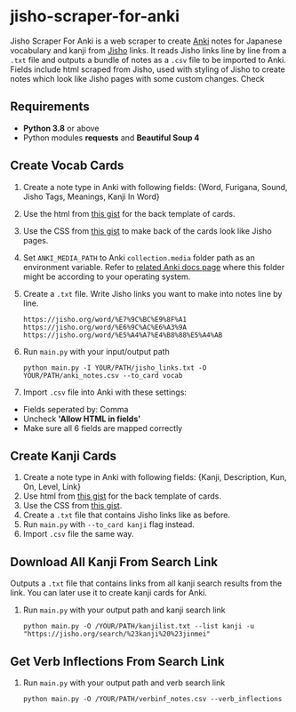 # jisho-scraper-for-anki

Jisho Scraper For Anki is a web scraper to create [Anki](https://apps.ankiweb.net/) notes for Japanese vocabulary 
and kanji from [Jisho](http://jisho.org) links. It reads Jisho links line by line from a ```.txt``` file and outputs
a bundle of notes as a ```.csv``` file to be imported to Anki. Fields include html scraped from Jisho, used with 
styling of Jisho to create notes which look like Jisho pages with some custom changes. Check 

## Requirements

 - **Python 3.8** or above
 - Python modules **requests** and **Beautiful Soup 4**

## Create Vocab Cards

 1. Create a note type in Anki with following fields: {Word, Furigana, Sound, Jisho Tags, Meanings, 
    Kanji In Word}
    
 2. Use the html from [this gist](https://gist.github.com/eratc/9c86aaec62af0126507bd0807f40dcab) for the back template of cards.

 3. Use the CSS from [this gist](https://gist.github.com/eratc/dfb153f18dabcfca519c1eb765a52b41) to make back of the 
    cards look like Jisho pages.

 4. Set ```ANKI_MEDIA_PATH``` to Anki ```collection.media``` folder path as an environment variable. Refer to 
[related Anki docs page](https://docs.ankiweb.net/#/files) where this folder might be according to your operating 
    system.
    
 5. Create a ```.txt``` file. Write Jisho links you want to make into notes line by line.

        https://jisho.org/word/%E7%9C%BC%E9%8F%A1
        https://jisho.org/word/%E6%9C%AC%E6%A3%9A
        https://jisho.org/word/%E5%A4%A7%E4%B8%88%E5%A4%AB
    
 6. Run ```main.py``` with your input/output path 
    
        python main.py -I YOUR/PATH/jisho_links.txt -O YOUR/PATH/anki_notes.csv --to_card vocab
    
 7. Import ```.csv``` file into Anki with these settings:
 - Fields seperated by: Comma
 - Uncheck **'Allow HTML in fields'**
 - Make sure all 6 fields are mapped correctly

## Create Kanji Cards

 1. Create a note type in Anki with following fields: {Kanji, Description, Kun, On, Level, Link}
 2. Use html from [this gist](https://gist.github.com/eratc/6acf28534a8561a6d1f947f79cc12e6f) for the back template of cards.
 3. Use the CSS from [this gist](https://gist.github.com/eratc/384562145d1c62c5dd6d663e1db3fe3c).
 4. Create a ```.txt``` file that contains Jisho links like as before.
 5. Run ```main.py``` with ```--to_card kanji``` flag instead.
 6. Import ```.csv``` file the same way.

## Download All Kanji From Search Link

Outputs a ```.txt``` file that contains links from all kanji search results from the link. You can later use it to create kanji cards for Anki. 

 1. Run ```main.py``` with your output path and kanji search link
    
        python main.py -O /YOUR/PATH/kanjilist.txt --list kanji -u "https://jisho.org/search/%23kanji%20%23jinmei"
    
## Get Verb Inflections From Search Link

 1. Run ```main.py``` with your output path and verb search link
    
        python main.py -O /YOUR/PATH/verbinf_notes.csv --verb_inflections